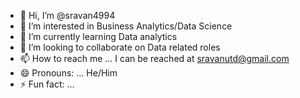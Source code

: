 - 👋 Hi, I’m @sravan4994
- 👀 I’m interested in Business Analytics/Data Science
- 🌱 I’m currently learning Data analytics
- 💞️ I’m looking to collaborate on Data related roles
- 📫 How to reach me ... I can be reached at sravanutd@gmail.com
- 😄 Pronouns: ... He/Him
- ⚡ Fun fact: ...

<!---
sravan4994/sravan4994 is a ✨ special ✨ repository because its `README.md` (this file) appears on your GitHub profile.
You can click the Preview link to take a look at your changes.
--->
